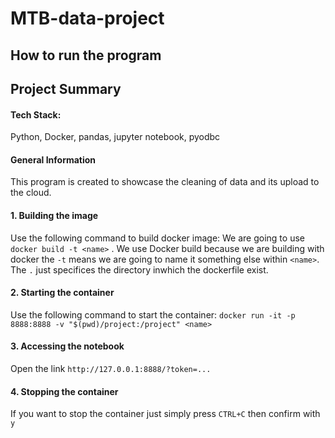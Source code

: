 # MTB-data-project

## How to run the program


## Project Summary

  #### Tech Stack:
  Python, Docker, pandas, jupyter notebook, pyodbc

  #### General Information
  This program is created to showcase the cleaning of data and its upload to the cloud.

  #### 1. Building the image
  Use the following command to build docker image:
  We are going to use `docker build -t <name>` . We use Docker build because we are building with docker the `-t` means we are going to name it something else within `<name>`. The `.` just specifices the directory inwhich the dockerfile exist.

  #### 2. Starting the container
  Use the following command to start the container:
  `docker run -it -p 8888:8888 -v "$(pwd)/project:/project" <name>`
  
  #### 3. Accessing the notebook
  Open the link `http://127.0.0.1:8888/?token=...`

  #### 4. Stopping the container
  If you want to stop the container just simply press `CTRL+C` then confirm with `y`
